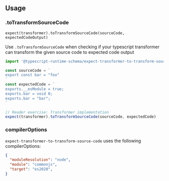 ## Usage
### .toTransformSourceCode
`expect(transformer).toTransformSourceCode(sourceCode, expectedCodeOutput)`

Use `.toTransformSourceCode` when checking if your typescript transformer can transform the given source code to expected code output
```ts
import '@typescript-runtime-schema/expect-transformer-to-transform-source-code'

const sourceCode = `
export const bar = "foo"
`
const expectedCode = `
exports.__esModule = true;
exports.bar = void 0;
exports.bar = "bar";
`

// Reader exercise: Transformer implementation
expect(transformer).toTransformSourceCode(sourceCode, expectedCode)
```

### compilerOptions
`expect-transformer-to-transform-source-code` uses the following compilerOptions:
```json
{
  "moduleResolution": "node",
  "module": "commonjs",
  "target": "es2020",
}
```